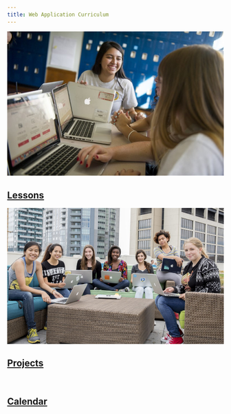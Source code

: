 ```yaml
---
title: Web Application Curriculum
---
```


<section class="class-page">
  <a href="{{ site.url }}/web-app/lessons" class="class-page-card">
    <img src="../assets/images/girls-coding-3.jpg" alt="">
    <h2>Lessons</h2>
  </a>
  <a href="{{ site.url }}/web-app/projects" class="class-page-card">
    <img src="../assets/images/girls-coding-4.jpg" alt="">
    <h2>Projects</h2>
  </a>
  <a href="{{ site.url }}/web-app/calendar" class="class-page-card">
    <img src="../assets/images/girls-coding-2.jpg" alt="">
    <h2>Calendar</h2>
  </a>
</section>

